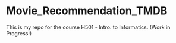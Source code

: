 # Movie_Recommendation_TMDB
This is my repo for the course H501 - Intro. to Informatics. (Work in Progress!)
